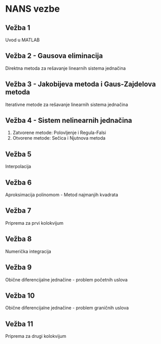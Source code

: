 # NANS vezbe

## Vežba 1
Uvod u MATLAB

## Vežba 2 - Gausova eliminacija
Direktna metoda za rešavanje linearnih sistema jednačina

## Vežba 3 - Jakobijeva metoda i Gaus-Zajdelova metoda
Iterativne metode za rešavanje linearnih sistema jednačina

## Vežba 4 - Sistem nelinearnih jednačina
1. Zatvorene metode: Polovljenje i Regula-Falsi
2. Otvorene metode: Sečica i Njutnova metoda

## Vežba 5
Interpolacija

## Vežba 6
Aproksimacija polinomom - Metod najmanjih kvadrata

## Vežba 7
Priprema za prvi kolokvijum

## Vežba 8
Numerička integracija

## Vežba 9
Obične diferencijalne jednačine - problem početnih uslova

## Vežba 10
Obične diferencijalne jednačine - problem graničnih uslova

## Vežba 11
Priprema za drugi kolokvijum
